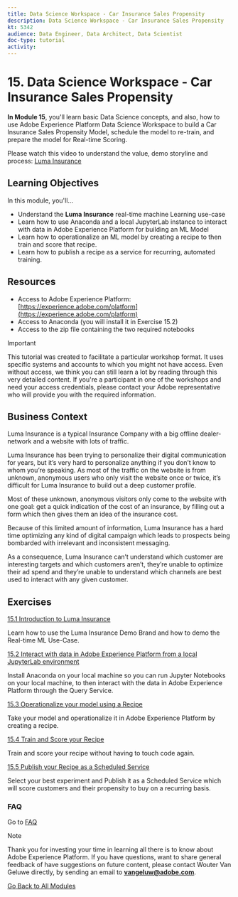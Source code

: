 ```yaml
---
title: Data Science Workspace - Car Insurance Sales Propensity
description: Data Science Workspace - Car Insurance Sales Propensity
kt: 5342
audience: Data Engineer, Data Architect, Data Scientist
doc-type: tutorial
activity: 
---
```


# 15. Data Science Workspace - Car Insurance Sales Propensity

**In Module 15**, you'll learn basic Data Science concepts, and also, how to use Adobe Experience Platform Data Science Workspace to build a Car Insurance Sales Propensity Model, schedule the model to re-train, and prepare the model for Real-time Scoring.

Please watch this video to understand the value, demo storyline and process: [Luma Insurance](http://bit.ly/lumainsurance)

## Learning Objectives

In this module, you'll...

- Understand the **Luma Insurance** real-time machine Learning use-case
- Learn how to use Anaconda and a local JupyterLab instance to interact with data in Adobe Experience Platform for building an ML Model
- Learn how to operationalize an ML model by creating a recipe to then train and score that recipe.
- Learn how to publish a recipe as a service for recurring, automated training.

## Resources

- Access to Adobe Experience Platform: [https://experience.adobe.com/platform](https://experience.adobe.com/platform) 
- Access to Anaconda (you will install it in Exercise 15.2)
- Access to the zip file containing the two required notebooks

>[!IMPORTANT] 
>
>This tutorial was created to facilitate a particular workshop format. It uses specific systems and accounts to which you might not have access. Even without access, we think you can still learn a lot by reading through this very detailed content. If you're a participant in one of the workshops and need your access credentials, please contact your Adobe representative who will provide you with the required information.

## Business Context

Luma Insurance is a typical Insurance Company with a big offline dealer-network and a website with lots of traffic.

Luma Insurance has been trying to personalize their digital communication for years, but it’s very hard to personalize anything if you don’t know to whom you’re speaking. As most of the traffic on the website is from unknown, anonymous users who only visit the website once or twice, it’s difficult for Luma Insurance to build out a deep customer profile.

Most of these unknown, anonymous visitors only come to the website with one goal: get a quick indication of the cost of an insurance, by filling out a form which then gives them an idea of the insurance cost.

Because of this limited amount of information, Luma Insurance has a hard time optimizing any kind of digital campaign which leads to prospects being bombarded with irrelevant and inconsistent messaging.

As a consequence, Luma Insurance can’t understand which customer are interesting targets and which customers aren’t, they’re unable to optimize their ad spend and they’re unable to understand which channels are best used to interact with any given customer.

## Exercises

[15.1 Introduction to Luma Insurance](./ex1.md)

Learn how to use the Luma Insurance Demo Brand and how to demo the Real-time ML Use-Case.

[15.2 Interact with data in Adobe Experience Platform from a local JupyterLab environment](./ex2.md)

Install Anaconda on your local machine so you can run Jupyter Notebooks on your local machine, to then interact with the data in Adobe Experience Platform through the Query Service.

[15.3 Operationalize your model using a Recipe](./ex3.md)

Take your model and operationalize it in Adobe Experience Platform by creating a recipe.

[15.4 Train and Score your Recipe](./ex4.md)

Train and score your recipe without having to touch code again.

[15.5 Publish your Recipe as a Scheduled Service](./ex5.md)

Select your best experiment and Publish it as a Scheduled Service which will score customers and their propensity to buy on a recurring basis.

### FAQ

Go to [FAQ](./qa.md)

>[!NOTE]
>
>Thank you for investing your time in learning all there is to know about Adobe Experience Platform. If you have questions, want to share general feedback of have suggestions on future content, please contact Wouter Van Geluwe directly, by sending an email to **vangeluw@adobe.com**.

[Go Back to All Modules](../../overview.md)
